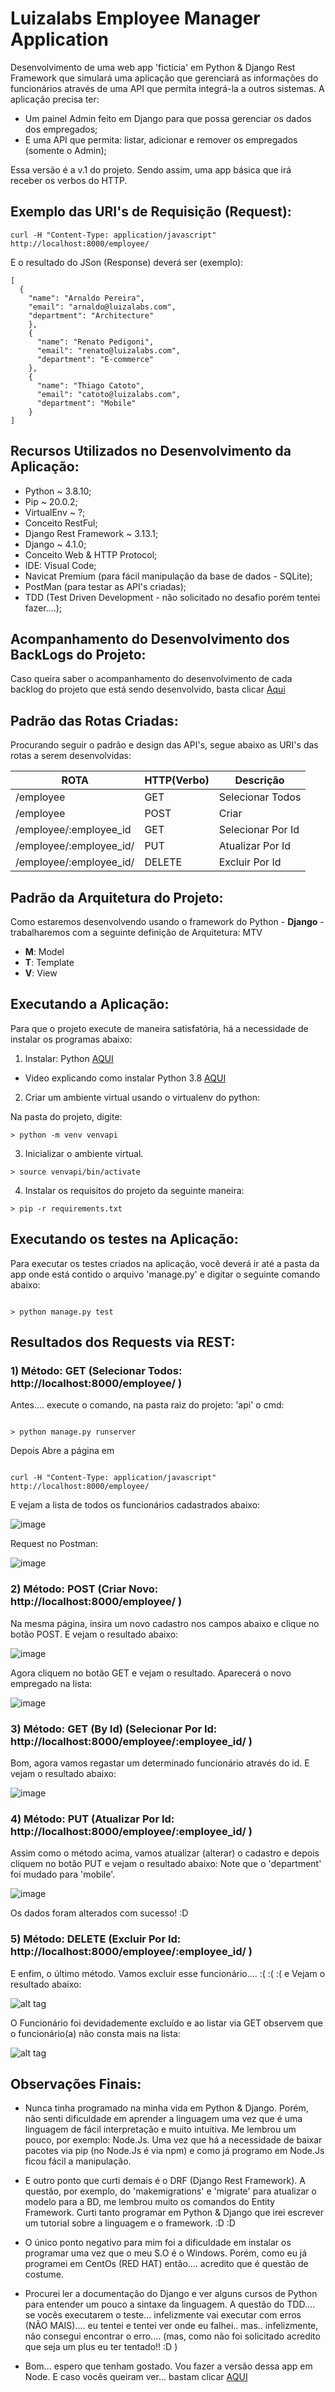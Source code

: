 # Luizalabs Employee Manager Application 

Desenvolvimento de uma web app 'fictícia' em Python & Django Rest Framework que simulará uma aplicação que gerenciará as informações do funcionários através de uma API que permita integrá-la a outros sistemas. 
A aplicação precisa ter: 

* Um painel Admin feito em Django para que possa gerenciar os dados dos empregados;
* E uma API que permita: listar, adicionar e remover os empregados (somente o Admin);

Essa versão é a v.1 do projeto. Sendo assim, uma app básica que irá receber os verbos do HTTP.

## Exemplo das URI's de Requisição (Request):

```
curl -H "Content-Type: application/javascript" http://localhost:8000/employee/

```

E o resultado do JSon (Response) deverá ser (exemplo):

```
[
  {
    "name": "Arnaldo Pereira",
    "email": "arnaldo@luizalabs.com",
    "department": "Architecture"
    },
    {
      "name": "Renato Pedigoni",
      "email": "renato@luizalabs.com",
      "department": "E-commerce"
    },
    {
      "name": "Thiago Catoto",
      "email": "catoto@luizalabs.com",
      "department": "Mobile"
    }
]

```

## Recursos Utilizados no Desenvolvimento da Aplicação:

- Python ~  3.8.10;
- Pip ~ 20.0.2;
- VirtualEnv ~ ?;
- Conceito RestFul;
- Django Rest Framework ~ 3.13.1;
- Django ~ 4.1.0;
- Conceito Web & HTTP Protocol;
- IDE: Visual Code;
- Navicat Premium (para fácil manipulação da base de dados - SQLite);
- PostMan (para testar as API's criadas);
- TDD (Test Driven Development - não solicitado no desafio porém tentei fazer....);

## Acompanhamento do Desenvolvimento dos BackLogs do Projeto:

Caso queira saber o acompanhamento do desenvolvimento de cada backlog do projeto que está sendo
desenvolvido, basta clicar [Aqui](https://trello.com/b/p7vkH4Bs/desafio-luizalabs-employee-manager-application)

## Padrão das Rotas Criadas: 

Procurando seguir o padrão e design das API's, segue abaixo as URI's das rotas a serem desenvolvidas:

 ROTA                      |     HTTP(Verbo)   |      Descrição        | 
-------------------------  | ----------------- | --------------------- | 
/employee                  |       GET         | Selecionar Todos      | 
/employee                  |       POST        | Criar                 | 
/employee/:employee_id     |       GET         | Selecionar Por Id     | 
/employee/:employee_id/    |       PUT         | Atualizar Por Id      |    
/employee/:employee_id/    |       DELETE      | Excluir Por Id        |


## Padrão da Arquitetura do Projeto:

Como estaremos desenvolvendo usando o framework do Python - **Django** - trabalharemos com a seguinte definição de Arquitetura: MTV

- **M**: Model
- **T**: Template
- **V**: View

## Executando a Aplicação:

Para que o projeto execute de maneira satisfatória, há a necessidade de instalar os programas abaixo:

1) Instalar: Python [AQUI](https://www.python.org/downloads/)
  - Video explicando como instalar Python 3.8 [AQUI](https://www.youtube.com/watch?v=UI2OKHxLWfg)

2) Criar um ambiente virtual usando o virtualenv do python:

Na pasta do projeto, digite: 

```
> python -m venv venvapi

```

3) Inicializar o ambiente virtual.

```
> source venvapi/bin/activate
```

4) Instalar os requisitos do projeto da seguinte maneira:
  
```
> pip -r requirements.txt

```


## Executando os testes na Aplicação:

Para executar os testes criados na aplicação, você deverá ir até a pasta da app onde está contido o arquivo 'manage.py' e 
digitar o seguinte comando abaixo:

```

> python manage.py test

```


## Resultados dos Requests via REST:

### 1) Método: GET (Selecionar Todos: http://localhost:8000/employee/ )

Antes.... execute o comando, na pasta raiz do projeto: 'api' o cmd:

```

> python manage.py runserver

```

Depois Abre a página em 

```

curl -H "Content-Type: application/javascript" http://localhost:8000/employee/

```

E vejam a lista de todos os funcionários cadastrados abaixo: 

![image](https://user-images.githubusercontent.com/276077/150683618-e506ec0f-5281-4764-bc7f-a51179139308.png)

Request no Postman: 

![image](https://user-images.githubusercontent.com/276077/150683697-68c3dcfa-f65b-411e-878e-764d5b94c0d7.png)


### 2) Método: POST (Criar Novo: http://localhost:8000/employee/ )

Na mesma página, insira um novo cadastro nos campos abaixo e clique no botão POST. E vejam o resultado abaixo:

![image](https://user-images.githubusercontent.com/276077/150683793-d92ccb0f-e8b0-40b3-8240-e1fc40374122.png)

Agora cliquem no botão GET e vejam o resultado. Aparecerá o novo empregado na lista:

![image](https://user-images.githubusercontent.com/276077/150683824-9416d3ee-c5f6-4af1-bae9-64b5acd995a6.png)

### 3) Método: GET (By Id) (Selecionar Por Id: http://localhost:8000/employee/:employee_id/ )

Bom, agora vamos regastar um determinado funcionário através do id. E vejam o resultado abaixo:

![image](https://user-images.githubusercontent.com/276077/150683848-42f4cf3d-d42b-4fcf-a571-e1bcb2daa043.png)

### 4) Método: PUT (Atualizar Por Id: http://localhost:8000/employee/:employee_id/ )

Assim como o método acima, vamos atualizar (alterar) o cadastro e depois cliquem no botão PUT e vejam o resultado abaixo:
Note que o 'department' foi mudado para 'mobile'. 

![image](https://user-images.githubusercontent.com/276077/150684101-56ddb6f2-cf53-4d27-b8b2-f1b0ea8f44cd.png)

Os dados foram alterados com sucesso! :D

### 5) Método: DELETE (Excluir Por Id: http://localhost:8000/employee/:employee_id/ )

E enfim, o último método. Vamos excluir esse funcionário.... :( :( :( e Vejam o resultado abaixo:

![alt tag](https://i.imgsafe.org/22b408e378.png)

O Funcionário foi devidademente excluído e ao listar via GET observem que o funcionário(a) não consta mais na lista:

![alt tag](https://i.imgsafe.org/22bab75efe.png)


## Observações Finais:

* Nunca tinha programado na minha vida em Python & Django. Porém, não senti dificuldade em aprender a linguagem uma vez que é uma linguagem de fácil interpretação e muito intuitiva. Me lembrou um pouco, por exemplo: Node.Js. Uma vez que há a necessidade de baixar pacotes via pip (no Node.Js é via npm) e como já programo em Node.Js ficou fácil a manipulação.

* E outro ponto que curti demais é o DRF (Django Rest Framework). A questão, por exemplo, do 'makemigrations' e 'migrate' para atualizar o modelo para a BD, me lembrou muito os comandos do Entity Framework.
Curti tanto programar em Python & Django que irei escrever um tutorial sobre a linguagem e o framework. :D :D

* O único ponto negativo para mim foi a dificuldade em instalar os programar uma vez que o meu S.O é o Windows. Porém, como eu já programei em CentOs (RED HAT) então.... acredito que é questão de costume.

* Procurei ler a documentação do Django e ver alguns cursos de Python para entender um pouco a sintaxe da linguagem.
A questão do TDD.... se vocês executarem o teste... infelizmente vai executar com erros (NÃO MAIS).... eu tentei e tentei ver onde eu falhei.. mas.. infelizmente, não consegui encontrar o erro.... (mas, como não foi solicitado acredito que seja um plus eu ter tentado!! :D )


* Bom... espero que tenham gostado. Vou fazer a versão dessa app em Node. E caso vocês queiram ver... bastam clicar [AQUI](https://github.com/glaucia86/employee-manager-app-node-v1)
